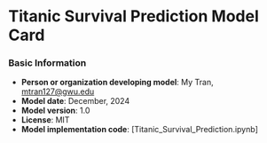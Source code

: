 # Titanic Survival Prediction Model Card

### Basic Information

* **Person or organization developing model**: My Tran, mtran127@gwu.edu
* **Model date**: December, 2024
* **Model version**: 1.0
* **License**: MIT
* **Model implementation code**: [Titanic_Survival_Prediction.ipynb]
